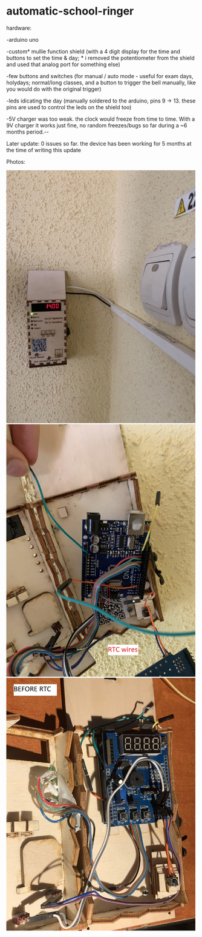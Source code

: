 
# automatic-school-ringer
hardware:

-arduino uno

-custom* mullie function shield (with a 4 digit display for the time and buttons to set the time & day; * i removed the potentiometer from the shield and used that analog port for something else)

-few buttons and switches (for manual / auto mode - useful for exam days, holydays; normal/long classes, and a button to trigger the bell manually, like you would do with the original trigger)

-leds idicating the day (manually soldered to the arduino, pins 9 -> 13. these pins are used to control the leds on the shield too)

-5V charger was too weak. the clock would freeze from time to time. With a 9V charger it works just fine, no random freezes/bugs so far during a ~6 months period.--

Later update: 0 issues so far. the device has been working for 5 months at the time of writing this update

Photos:

<img src="photos/IMG_0254.jpg" width=500/>

<img src="photos/IMG_0253.jpg" width=500/> 

<img src="photos/IMG_9877.JPG" width=500/>
